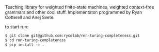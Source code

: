 Teaching library for weighted finite-state machines, weighted context-free grammars and other cool stuff.
Implementaton programmed by Ryan Cotterell and Anej Svete. 

to start run:
```bash
$ git clone git@github.com:rycolab/rnn-turing-completeness.git
$ cd rnn-turing-completeness
$ pip install -e .
```
